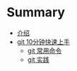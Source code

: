 # Summary

* [介绍](README.md)
* [git 10分钟快速上手](bookStore/gitIntroduction.md)
	* [git 常用命令](bookStore/gitCode.md)
	* [git 实践](bookStore/gitPractice.md)
